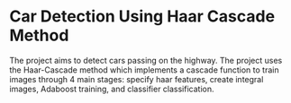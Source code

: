 # Car Detection Using Haar Cascade Method
The project aims to detect cars passing on the highway. The project uses the Haar-Cascade method which implements a cascade function to train images through 4 main stages: specify haar features, create integral images, Adaboost training, and classifier classification. 
